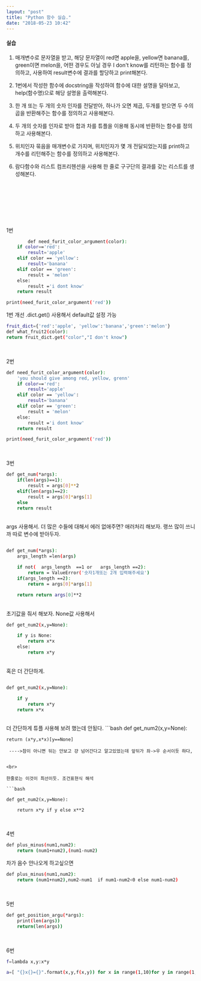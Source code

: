 ```yaml
---
layout: "post"
title: "Python 함수 실습."
date: "2018-05-23 10:42"
---
```


#### 실습
1. 매개변수로 문자열을 받고, 해당 문자열이 red면 apple을, yellow면 banana를, green이면 melon을, 어떤 경우도 아닐 경우 I don't know를 리턴하는 함수를 정의하고, 사용하여 result변수에 결과를 할당하고 print해본다.

2. 1번에서 작성한 함수에 docstring을 작성하여 함수에 대한 설명을 달아보고, help(함수명)으로 해당 설명을 출력해본다.

3. 한 개 또는 두 개의 숫자 인자를 전달받아, 하나가 오면 제곱, 두개를 받으면 두 수의 곱을 반환해주는 함수를 정의하고 사용해본다.
4. 두 개의 숫자를 인자로 받아 합과 차를 튜플을 이용해 동시에 반환하는 함수를 정의하고 사용해본다.

5. 위치인자 묶음을 매개변수로 가지며, 위치인자가 몇 개 전달되었는지를 print하고 개수를 리턴해주는 함수를 정의하고 사용해본다.
6. 람다함수와 리스트 컴프리헨션을 사용해 한 줄로 구구단의 결과를 갖는 리스트를 생성해본다.



<br><br><br><br><br><br>



1번

```bash
        def need_furit_color_argument(color):
    if color=='red':
        result='apple'
    elif color == 'yellow':
        result='banana'
    elif color == 'green':
        result = 'melon'
    else:
        result ='i dont know'
    return result

print(need_furit_color_argument('red'))
```

1번 개선 .dict.get() 사용해서 default값 설정 가능
```bash
fruit_dict={'red':'apple', 'yellow':'banana','green':'melon'}
def what_fruit2(color):
return fruit_dict.get("color","I don't know")
```


<br>


2번

```bash
def need_furit_color_argument(color):
    'you should give among red, yellow, grenn'
    if color=='red':
        result='apple'
    elif color == 'yellow':
        result='banana'
    elif color == 'green':
        result = 'melon'
    else:
        result ='i dont know'
    return result

print(need_furit_color_argument('red'))
```

<br>

3번

```bash
def get_num(*args):
    if(len(args)==1):
        result = args[0]**2
    elif(len(args)==2):
        result = args[0]*args[1]
    else
    return result
```
<br>
args 사용해서. 더 많은 수들에 대해서 에러 없애주면?  
애러처리 해보자.  
랭쓰 많이 쓰니까 따로 변수에 받아두자.

```bash

def get_num(*args):
    args_length =len(args)

    if not(  args_length  ==1 or   args_length ==2):
        return = ValueError('숫자1개또는 2개 입력해주세요')
    if(args_length ==2):
        return = args[0]*args[1]

    return return args[0]**2
```

<br>
초기값을 줘서 해보자. None값 사용해서

```bash
def get_num2(x,y=None):

    if y is None:
        return x*x
    else:
        return x*y

```
<br>
혹은 더 간단하게.

```bash

def get_num2(x,y=None):

    if y
        return x*y
    return x*x
```
<br>
더 간단하게 튜플 사용해 보려 했는데 안됬다.
```bash
def get_num2(x,y=None):

    return (x*y,x*x)[y==None]
```
 ---->참이 아니면 뒤는 안보고 걍 넘어간다고 알고있었는데 앞뒤가 좌->우 순서이듯 하다,


<br>

한줄로는 이것이 최선이듯. 조건표현식 해석

```bash

def get_num2(x,y=None):

    return x*y if y else x**2

```


<br>

4번
```bash
def plus_minus(num1,num2):
    return (num1+num2),(num1-num2)
```
차가 음수 안나오게 하고싶으면

```bash
def plus_minus(num1,num2):
    return (num1+num2),num2-num1  if num1-num2<0 else num1-num2)
```


<br>

5번
```bash
def get_position_argu(*args):
    print(len(args))
    return(len(args))
```

<br>

6번
```bash
f=lambda x,y:x*y

a=[ "{}x{}={}".format(x,y,f(x,y)) for x in range(1,10)for y in range(1,10)]

```
